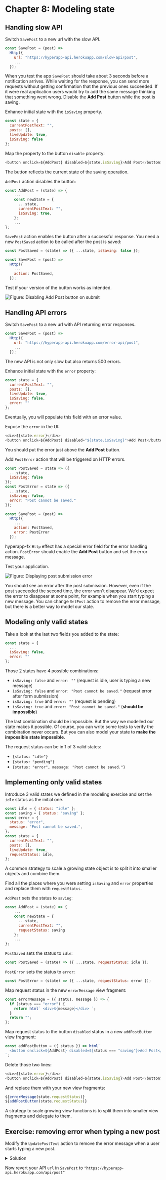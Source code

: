# Chapter 8: Modeling state

## Handling slow API

Switch `SavePost` to a new url with the slow API.
```js
const SavePost = (post) =>
  Http({
    url: "https://hyperapp-api.herokuapp.com/slow-api/post",
    ...
  });
```
When you test the app `SavePost` should take about 3 seconds before a notification arrives. 
While waiting for the response, you can send more requests without getting confirmation that the previous ones succeeded. 
If it were real application users would try to add the same message thinking that something went wrong. Disable the **Add Post** button while the post is saving.

Enhance initial state with the `isSaving` property.
```js
const state = {
  currentPostText: "",
  posts: [],
  liveUpdate: true,
  isSaving: false
};
```

Map the property to the button `disable` property:
```js
<button onclick=${AddPost} disabled=${state.isSaving}>Add Post</button>
```
The button reflects the current state of the saving operation.

`AddPost` action disables the button:
```js
const AddPost = (state) => {
    ...
    const newState = {
      ...state,
      currentPostText: "",
      isSaving: true,
    };
    ...
};
```

`SavePost` action enables the button after a successful response.
You need a new `PostSaved` action to be called after the post is saved:
```js
const PostSaved = (state) => ({ ...state, isSaving: false });

const SavePost = (post) =>
  Http({
    ...
    action: PostSaved,
  });
```

Test if your version of the button works as intended.

![Figure: Disabling Add Post button on submit](images/disable.png)

## Handling API errors

Switch `SavePost` to a new url with API returning error responses.
```js
const SavePost = (post) =>
  Http({
    url: "https://hyperapp-api.herokuapp.com/error-api/post",
    ...
  });
```
The new API is not only slow but also returns 500 errors.

Enhance initial state with the `error` property:
```js
const state = {
  currentPostText: "",
  posts: [],
  liveUpdate: true,
  isSaving: false,
  error: ""
};
```
Eventually, you will populate this field with an error value.

Expose the `error` in the UI:
```js
<div>${state.error}</div>
<button onclick=${AddPost} disabled="${state.isSaving}">Add Post</button>
```
You should put the error just above the **Add Post** button.

Add `PostError` action that will be triggered on HTTP errors. 
```js
const PostSaved = state => ({
  ...state,
  isSaving: false
});
const PostError = state => ({
  ...state,
  isSaving: false, 
  error: "Post cannot be saved."
});

const SavePost = (post) =>
  Http({
    ...
    action: PostSaved,
    error: PostError
  });
```
hyperapp-fx `Http` effect has a special error field for the error handling action.
`PostError` should enable the **Add Post** button and set the error message.

Test your application. 

![Figure: Displaying post submission error](images/api-error.png)

You should see an error after the post submission. 
However, even if the post succeeded the second time, the error won't disappear. 
We'd expect the error to disappear at some point, for example when you start typing a new message.
You can change `SetPost` action to remove the error message, but there is a better way to model our state.

## Modeling only valid states

Take a look at the last two fields you added to the state:
```js
const state = {
  ...
  isSaving: false,
  error: ""
};
```

Those 2 states have 4 possible combinations:
* `isSaving: false` and `error: ""` (request is idle, user is typing a new message)
* `isSaving: false` and `error: "Post cannot be saved."` (request error after form submission)
* `isSaving: true` and `error: ""` (request is pending)
* `isSaving: true` and `error: "Post cannot be saved."` (**should be impossible**)

The last combination should be impossible. But the way we modelled our state makes it possible. 
Of course, you can write some tests to verify the combination never occurs. But you can also model your state to **make the impossible state impossible**.

The request status can be in 1 of 3 valid states:
* `{status: "idle"}`
* `{status: "pending"}`
* `{status: "error", message: "Post cannot be saved."}`

## Implementing only valid states

Introduce 3 valid states we defined in the modeling exercise and set the `idle` status as the initial one.
```js
const idle = { status: "idle" };
const saving = { status: "saving" };
const error = {
  status: "error",
  message: "Post cannot be saved.",
};
const state = {
  currentPostText: "",
  posts: [],
  liveUpdate: true,
  requestStatus: idle,
};
```
A common strategy to scale a growing state object is to split it into smaller objects and combine them.

Find all the places where you were setting `isSaving` and `error` properties and replace them with `requestStatus`. 

`AddPost` sets the status to `saving`:
```js
const AddPost = (state) => {
    ...
    const newState = {
      ...state,
      currentPostText: "",
      requestStatus: saving
    };
    ...
};
```

`PostSaved` sets the status to `idle`:
```js
const PostSaved = (state) => ({ ...state, requestStatus: idle });
```

`PostError` sets the status to `error`:
```js
const PostError = (state) => ({ ...state, requestStatus: error });
```

Map request status in the new `errorMessage` view fragment:
```js
const errorMessage = ({ status, message }) => {
  if (status === "error") {
    return html` <div>${message}</div> `;
  }
  return "";
};
```
Map request status to the button `disabled` status in a new `addPostButton` view fragment:
```js
const addPostButton = ({ status }) => html`
  <button onclick=${AddPost} disabled=${status === "saving"}>Add Post</button>
`;
```

Delete those two lines:
```js
<div>${state.error}</div>
<button onclick=${AddPost} disabled=${state.isSaving}>Add Post</button>
```

And replace them with your new view fragments:
```js
${errorMessage(state.requestStatus)}
${addPostButton(state.requestStatus)}
```
A strategy to scale growing view functions is to split them into smaller view fragments and delegate to them.

## Exercise: removing error when typing a new post

Modify the ```UpdatePostText``` action to remove the error message when a user starts typing a new post.

<details>
    <summary id="cleaning_text_input">Solution</summary>

```js
const UpdatePostText = (state, currentPostText) => ({
  ...state,
  currentPostText,
  requestStatus: idle
});
```

</details>

Now revert your API `url` in `SavePost` to `"https://hyperapp-api.herokuapp.com/api/post"`
